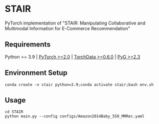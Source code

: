 

# STAIR

PyTorch implementation of "STAIR: Manipulating Collaborative and Multimodal Information for E-Commerce Recommendation"

## Requirements

Python >= 3.9 | [PyTorch >=2.0](https://pytorch.org/) | [TorchData >=0.6.0](https://github.com/pytorch/data) | [PyG >=2.3](https://pytorch-geometric.readthedocs.io/en/latest/notes/installation.html#)

## Environment Setup

    conda create -n stair python=3.9;conda activate stair;bash env.sh

## Usage
  
    cd STAIR
    python main.py --config configs/Amazon2014Baby_550_MMRec.yaml

